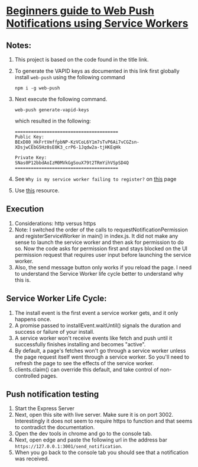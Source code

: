 # [Beginners guide to Web Push Notifications using Service Workers](https://medium.com/@a7ul/beginners-guide-to-web-push-notifications-using-service-workers-cb3474a17679)

## Notes:

1. This project is based on the code found in the title link.
1. To generate the VAPID keys as documented in this link first globally install `web-push` using the following command
   ```
   npm i -g web-push
   ```
1. Next execute the following command.

   ```
   web-push generate-vapid-keys
   ```

   which resulted in the following:

   ```
   =======================================
   Public Key:
   BExD80_HkFrtVmffpbNP-KzVCoL6Y1m7sTvP6Ai7vCGZsn-XDsjwCEbG5Hz0sE0K3_crP6-1Jqdw2a-tjHKEqHk

   Private Key:
   SNas0P12bbdAoIzM0MVkGgSouX79t2TRmYihVSpSD4Q
   =======================================
   ```

1. See `Why is my service worker failing to register?` on [this](https://developer.mozilla.org/en-US/docs/Web/API/Service_Worker_API/Using_Service_Workers) page

1. Use [this](https://duckduckgo.com/?q=how+does+web+push+target+the+browser&iax=videos&ia=videos&iai=https%3A%2F%2Fwww.youtube.com%2Fwatch%3Fv%3D2zHqTjyfIY8) resource.

## Execution

1. Considerations: http versus https
2. Note: I switched the order of the calls to requestNotificationPermission and registerServiceWorker in main() in index.js. It did not make any sense to launch the service worker and then ask for permission to do so. Now the code asks for permission first and stays blocked on the UI permission request that requires user input before launching the service worker.
3. Also, the send message button only works if you reload the page. I need to understand the Service Worker life cycle better to understand why this is.

## Service Worker Life Cycle:

1. The install event is the first event a service worker gets, and it only happens once.
1. A promise passed to installEvent.waitUntil() signals the duration and success or failure of your install.
1. A service worker won't receive events like fetch and push until it successfully finishes installing and becomes "active".
1. By default, a page's fetches won't go through a service worker unless the page request itself went through a service worker. So you'll need to refresh the page to see the effects of the service worker.
1. clients.claim() can override this default, and take control of non-controlled pages.

## Push notification testing

1. Start the Express Server
1. Next, open this site with live server. Make sure it is on port 3002. Interestingly it does not seem to require https to function and that seems to contradict the documentation.
1. Open the dev tools in chrome and go to the console tab.
1. Next, open edge and paste the following url in the address bar `https://127.0.0.1:3001/send_notification`.
1. When you go back to the console tab you should see that a notification was received.

